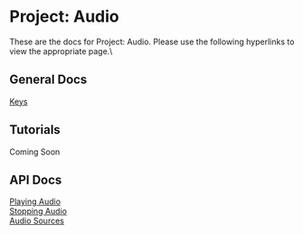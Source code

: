 # Project: Audio
These are the docs for Project: Audio. Please use the following hyperlinks to view the appropriate page.\
## General Docs
[Keys](keys)
## Tutorials
Coming Soon
## API Docs
[Playing Audio](play)\
[Stopping Audio](stop)\
[Audio Sources](sources)
